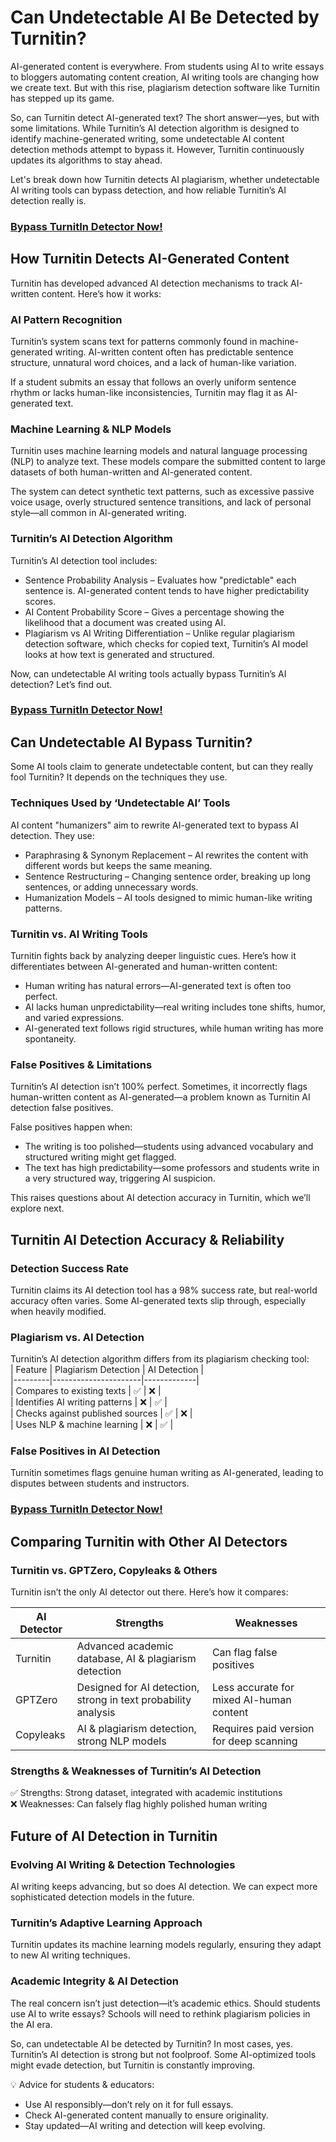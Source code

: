 # Can Undetectable AI Be Detected by Turnitin?

AI-generated content is everywhere. From students using AI to write essays to bloggers automating content creation, AI writing tools are changing how we create text. But with this rise, plagiarism detection software like Turnitin has stepped up its game.  

So, can Turnitin detect AI-generated text? The short answer—yes, but with some limitations. While Turnitin’s AI detection algorithm is designed to identify machine-generated writing, some undetectable AI content detection methods attempt to bypass it. However, Turnitin continuously updates its algorithms to stay ahead.  

Let's break down how Turnitin detects AI plagiarism, whether undetectable AI writing tools can bypass detection, and how reliable Turnitin’s AI detection really is.  

### [Bypass TurnitIn Detector Now!](https://undetectable.ai?_by=pals5&fp_sid=git)

## How Turnitin Detects AI-Generated Content  

Turnitin has developed advanced AI detection mechanisms to track AI-written content. Here’s how it works:  

### AI Pattern Recognition  
Turnitin’s system scans text for patterns commonly found in machine-generated writing. AI-written content often has predictable sentence structure, unnatural word choices, and a lack of human-like variation.  

If a student submits an essay that follows an overly uniform sentence rhythm or lacks human-like inconsistencies, Turnitin may flag it as AI-generated text.  

### Machine Learning & NLP Models  
Turnitin uses machine learning models and natural language processing (NLP) to analyze text. These models compare the submitted content to large datasets of both human-written and AI-generated content.  

The system can detect synthetic text patterns, such as excessive passive voice usage, overly structured sentence transitions, and lack of personal style—all common in AI-generated writing.  

### Turnitin’s AI Detection Algorithm  
Turnitin’s AI detection tool includes:  
- Sentence Probability Analysis – Evaluates how "predictable" each sentence is. AI-generated content tends to have higher predictability scores.  
- AI Content Probability Score – Gives a percentage showing the likelihood that a document was created using AI.  
- Plagiarism vs AI Writing Differentiation – Unlike regular plagiarism detection software, which checks for copied text, Turnitin’s AI model looks at how text is generated and structured.  

Now, can undetectable AI writing tools actually bypass Turnitin’s AI detection? Let’s find out.  

### [Bypass TurnitIn Detector Now!](https://undetectable.ai?_by=pals5&fp_sid=git)

## Can Undetectable AI Bypass Turnitin?  

Some AI tools claim to generate undetectable content, but can they really fool Turnitin? It depends on the techniques they use.  

### Techniques Used by ‘Undetectable AI’ Tools  
AI content "humanizers" aim to rewrite AI-generated text to bypass AI detection. They use:  
- Paraphrasing & Synonym Replacement – AI rewrites the content with different words but keeps the same meaning.  
- Sentence Restructuring – Changing sentence order, breaking up long sentences, or adding unnecessary words.  
- Humanization Models – AI tools designed to mimic human-like writing patterns.  

### Turnitin vs. AI Writing Tools  
Turnitin fights back by analyzing deeper linguistic cues. Here’s how it differentiates between AI-generated and human-written content:  
- Human writing has natural errors—AI-generated text is often too perfect.  
- AI lacks human unpredictability—real writing includes tone shifts, humor, and varied expressions.  
- AI-generated text follows rigid structures, while human writing has more spontaneity.  

### False Positives & Limitations  
Turnitin’s AI detection isn’t 100% perfect. Sometimes, it incorrectly flags human-written content as AI-generated—a problem known as Turnitin AI detection false positives.  

False positives happen when:  
- The writing is too polished—students using advanced vocabulary and structured writing might get flagged.  
- The text has high predictability—some professors and students write in a very structured way, triggering AI suspicion.  

This raises questions about AI detection accuracy in Turnitin, which we’ll explore next.  

## Turnitin AI Detection Accuracy & Reliability  

### Detection Success Rate  
Turnitin claims its AI detection tool has a 98% success rate, but real-world accuracy often varies. Some AI-generated texts slip through, especially when heavily modified.  

### Plagiarism vs. AI Detection  
Turnitin’s AI detection algorithm differs from its plagiarism checking tool:  
| Feature | Plagiarism Detection | AI Detection |  
|---------|----------------------|-------------|  
| Compares to existing texts | ✅ | ❌ |  
| Identifies AI writing patterns | ❌ | ✅ |  
| Checks against published sources | ✅ | ❌ |  
| Uses NLP & machine learning | ❌ | ✅ |  

### False Positives in AI Detection  
Turnitin sometimes flags genuine human writing as AI-generated, leading to disputes between students and instructors.  

### [Bypass TurnitIn Detector Now!](https://undetectable.ai?_by=pals5&fp_sid=git)

## Comparing Turnitin with Other AI Detectors  

### Turnitin vs. GPTZero, Copyleaks & Others  
Turnitin isn’t the only AI detector out there. Here’s how it compares:  

| AI Detector | Strengths | Weaknesses |  
|------------|----------|------------|  
| Turnitin | Advanced academic database, AI & plagiarism detection | Can flag false positives |  
| GPTZero | Designed for AI detection, strong in text probability analysis | Less accurate for mixed AI-human content |  
| Copyleaks | AI & plagiarism detection, strong NLP models | Requires paid version for deep scanning |  

### Strengths & Weaknesses of Turnitin’s AI Detection  
✅ Strengths: Strong dataset, integrated with academic institutions  
❌ Weaknesses: Can falsely flag highly polished human writing  

## Future of AI Detection in Turnitin  

### Evolving AI Writing & Detection Technologies  
AI writing keeps advancing, but so does AI detection. We can expect more sophisticated detection models in the future.  

### Turnitin’s Adaptive Learning Approach  
Turnitin updates its machine learning models regularly, ensuring they adapt to new AI writing techniques.  

### Academic Integrity & AI Detection  
The real concern isn’t just detection—it’s academic ethics. Should students use AI to write essays? Schools will need to rethink plagiarism policies in the AI era.  

So, can undetectable AI be detected by Turnitin? In most cases, yes. Turnitin’s AI detection is strong but not foolproof. Some AI-optimized tools might evade detection, but Turnitin is constantly improving.  

💡 Advice for students & educators:  
- Use AI responsibly—don’t rely on it for full essays.  
- Check AI-generated content manually to ensure originality.  
- Stay updated—AI writing and detection will keep evolving.  
